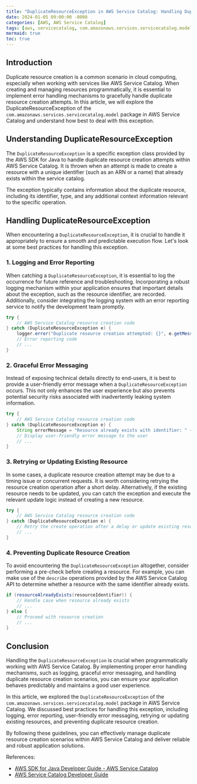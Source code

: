 ```yaml
---
title: "DuplicateResourceException in AWS Service Catalog: Handling Duplicate Resource Creation"
date: 2024-01-05 09:00:00 -0000
categories: [AWS, AWS Service Catalog]
tags: [aws, servicecatalog, com.amazonaws.services.servicecatalog.model]
mermaid: true
toc: true
---
```



## Introduction

Duplicate resource creation is a common scenario in cloud computing, especially when working with services like AWS Service Catalog. When creating and managing resources programmatically, it is essential to implement error handling mechanisms to gracefully handle duplicate resource creation attempts. In this article, we will explore the DuplicateResourceException of the `com.amazonaws.services.servicecatalog.model` package in AWS Service Catalog and understand how best to deal with this exception.

## Understanding DuplicateResourceException

The `DuplicateResourceException` is a specific exception class provided by the AWS SDK for Java to handle duplicate resource creation attempts within AWS Service Catalog. It is thrown when an attempt is made to create a resource with a unique identifier (such as an ARN or a name) that already exists within the service catalog.

The exception typically contains information about the duplicate resource, including its identifier, type, and any additional context information relevant to the specific operation.

## Handling DuplicateResourceException

When encountering a `DuplicateResourceException`, it is crucial to handle it appropriately to ensure a smooth and predictable execution flow. Let's look at some best practices for handling this exception.

### 1. Logging and Error Reporting

When catching a `DuplicateResourceException`, it is essential to log the occurrence for future reference and troubleshooting. Incorporating a robust logging mechanism within your application ensures that important details about the exception, such as the resource identifier, are recorded. Additionally, consider integrating the logging system with an error reporting service to notify the development team promptly.

```java
try {
    // AWS Service Catalog resource creation code
} catch (DuplicateResourceException e) {
    logger.error("Duplicate resource creation attempted: {}", e.getMessage());
    // Error reporting code
    // ...
}
```

### 2. Graceful Error Messaging

Instead of exposing technical details directly to end-users, it is best to provide a user-friendly error message when a `DuplicateResourceException` occurs. This not only enhances the user experience but also prevents potential security risks associated with inadvertently leaking system information.

```java
try {
    // AWS Service Catalog resource creation code
} catch (DuplicateResourceException e) {
    String errorMessage = "Resource already exists with identifier: " + e.getDuplicateResourceIdentifier();
    // Display user-friendly error message to the user
    // ...
}
```

### 3. Retrying or Updating Existing Resource

In some cases, a duplicate resource creation attempt may be due to a timing issue or concurrent requests. It is worth considering retrying the resource creation operation after a short delay. Alternatively, if the existing resource needs to be updated, you can catch the exception and execute the relevant update logic instead of creating a new resource.

```java
try {
    // AWS Service Catalog resource creation code
} catch (DuplicateResourceException e) {
    // Retry the create operation after a delay or update existing resource
    // ...
}
```

### 4. Preventing Duplicate Resource Creation

To avoid encountering the `DuplicateResourceException` altogether, consider performing a pre-check before creating a resource. For example, you can make use of the `describe` operations provided by the AWS Service Catalog API to determine whether a resource with the same identifier already exists.

```java
if (resourceAlreadyExists(resourceIdentifier)) {
    // Handle case when resource already exists
    // ...
} else {
    // Proceed with resource creation
    // ...
}
```

## Conclusion

Handling the `DuplicateResourceException` is crucial when programmatically working with AWS Service Catalog. By implementing proper error handling mechanisms, such as logging, graceful error messaging, and handling duplicate resource creation scenarios, you can ensure your application behaves predictably and maintains a good user experience.

In this article, we explored the `DuplicateResourceException` of the `com.amazonaws.services.servicecatalog.model` package in AWS Service Catalog. We discussed best practices for handling this exception, including logging, error reporting, user-friendly error messaging, retrying or updating existing resources, and preventing duplicate resource creation.

By following these guidelines, you can effectively manage duplicate resource creation scenarios within AWS Service Catalog and deliver reliable and robust application solutions.

References:
- [AWS SDK for Java Developer Guide - AWS Service Catalog](https://docs.aws.amazon.com/sdk-for-java/latest/developer-guide/welcome.html)
- [AWS Service Catalog Developer Guide](https://docs.aws.amazon.com/servicecatalog/latest/dg/introduction.html)